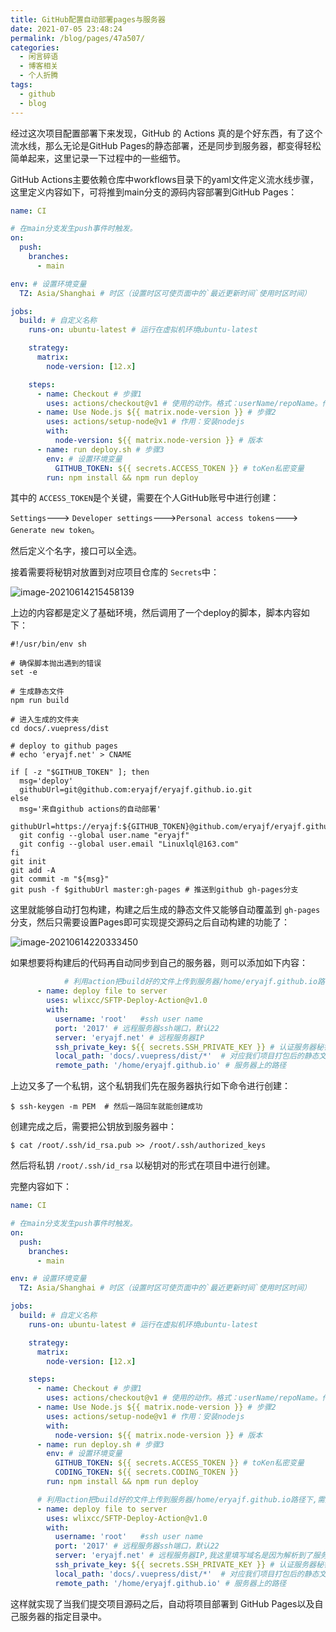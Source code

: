 ```yaml
---
title: GitHub配置自动部署pages与服务器
date: 2021-07-05 23:48:24
permalink: /blog/pages/47a507/
categories:
  - 闲言碎语
  - 博客相关
  - 个人折腾
tags:
  - github
  - blog
---
```


经过这次项目配置部署下来发现，GitHub 的 Actions 真的是个好东西，有了这个流水线，那么无论是GitHub Pages的静态部署，还是同步到服务器，都变得轻松简单起来，这里记录一下过程中的一些细节。

GitHub Actions主要依赖仓库中workflows目录下的yaml文件定义流水线步骤，这里定义内容如下，可将推到main分支的源码内容部署到GitHub Pages：

```yaml
name: CI

# 在main分支发生push事件时触发。
on:
  push:
    branches:
      - main

env: # 设置环境变量
  TZ: Asia/Shanghai # 时区（设置时区可使页面中的`最近更新时间`使用时区时间）

jobs:
  build: # 自定义名称
    runs-on: ubuntu-latest # 运行在虚拟机环境ubuntu-latest

    strategy:
      matrix:
        node-version: [12.x]

    steps:
      - name: Checkout # 步骤1
        uses: actions/checkout@v1 # 使用的动作。格式：userName/repoName。作用：检出仓库，获取源码。 官方actions库：https://github.com/actions
      - name: Use Node.js ${{ matrix.node-version }} # 步骤2
        uses: actions/setup-node@v1 # 作用：安装nodejs
        with:
          node-version: ${{ matrix.node-version }} # 版本
      - name: run deploy.sh # 步骤3
        env: # 设置环境变量
          GITHUB_TOKEN: ${{ secrets.ACCESS_TOKEN }} # toKen私密变量
        run: npm install && npm run deploy
```

其中的 `ACCESS_TOKEN`是个关键，需要在个人GitHub账号中进行创建：

`Settings`--->  `Developer settings`--->`Personal access tokens`---> `Generate new token`。

然后定义个名字，接口可以全选。

接着需要将秘钥对放置到对应项目仓库的 `Secrets`中：

![image-20210614215458139](http://t.eryajf.net/imgs/2021/09/e072e4d2fb04e601.jpg)

上边的内容都是定义了基础环境，然后调用了一个deploy的脚本，脚本内容如下：

```shell
#!/usr/bin/env sh

# 确保脚本抛出遇到的错误
set -e

# 生成静态文件
npm run build

# 进入生成的文件夹
cd docs/.vuepress/dist

# deploy to github pages
# echo 'eryajf.net' > CNAME

if [ -z "$GITHUB_TOKEN" ]; then
  msg='deploy'
  githubUrl=git@github.com:eryajf/eryajf.github.io.git
else
  msg='来自github actions的自动部署'
  githubUrl=https://eryajf:${GITHUB_TOKEN}@github.com/eryajf/eryajf.github.io.git
  git config --global user.name "eryajf"
  git config --global user.email "Linuxlql@163.com"
fi
git init
git add -A
git commit -m "${msg}"
git push -f $githubUrl master:gh-pages # 推送到github gh-pages分支
```

这里就能够自动打包构建，构建之后生成的静态文件又能够自动覆盖到 `gh-pages` 分支，然后只需要设置Pages即可实现提交源码之后自动构建的功能了：

![image-20210614220333450](http://t.eryajf.net/imgs/2021/09/fa6186603ce3023a.jpg)

如果想要将构建后的代码再自动同步到自己的服务器，则可以添加如下内容：

```yaml
			# 利用action把build好的文件上传到服务器/home/eryajf.github.io路径下,需要确认此目录已在服务端创建
      - name: deploy file to server
        uses: wlixcc/SFTP-Deploy-Action@v1.0 
        with:  
          username: 'root'   #ssh user name
          port: '2017' # 远程服务器ssh端口，默认22
          server: 'eryajf.net' # 远程服务器IP
          ssh_private_key: ${{ secrets.SSH_PRIVATE_KEY }} # 认证服务器秘钥对的私钥
          local_path: 'docs/.vuepress/dist/*'  # 对应我们项目打包后的静态文件路径
          remote_path: '/home/eryajf.github.io' # 服务器上的路径
```

上边又多了一个私钥，这个私钥我们先在服务器执行如下命令进行创建：

```
$ ssh-keygen -m PEM  # 然后一路回车就能创建成功
```

创建完成之后，需要把公钥放到服务器中：

```
$ cat /root/.ssh/id_rsa.pub >> /root/.ssh/authorized_keys
```

然后将私钥 `/root/.ssh/id_rsa` 以秘钥对的形式在项目中进行创建。

完整内容如下：

```yaml
name: CI

# 在main分支发生push事件时触发。
on:
  push:
    branches:
      - main

env: # 设置环境变量
  TZ: Asia/Shanghai # 时区（设置时区可使页面中的`最近更新时间`使用时区时间）

jobs:
  build: # 自定义名称
    runs-on: ubuntu-latest # 运行在虚拟机环境ubuntu-latest

    strategy:
      matrix:
        node-version: [12.x]

    steps:
      - name: Checkout # 步骤1
        uses: actions/checkout@v1 # 使用的动作。格式：userName/repoName。作用：检出仓库，获取源码。 官方actions库：https://github.com/actions
      - name: Use Node.js ${{ matrix.node-version }} # 步骤2
        uses: actions/setup-node@v1 # 作用：安装nodejs
        with:
          node-version: ${{ matrix.node-version }} # 版本
      - name: run deploy.sh # 步骤3
        env: # 设置环境变量
          GITHUB_TOKEN: ${{ secrets.ACCESS_TOKEN }} # toKen私密变量
          CODING_TOKEN: ${{ secrets.CODING_TOKEN }}
        run: npm install && npm run deploy

      # 利用action把build好的文件上传到服务器/home/eryajf.github.io路径下,需要确认此目录已在服务端创建
      - name: deploy file to server
        uses: wlixcc/SFTP-Deploy-Action@v1.0 
        with:  
          username: 'root'   #ssh user name
          port: '2017' # 远程服务器ssh端口，默认22
          server: 'eryajf.net' # 远程服务器IP,我这里填写域名是因为解析到了服务器IP
          ssh_private_key: ${{ secrets.SSH_PRIVATE_KEY }} # 认证服务器秘钥对的私钥
          local_path: 'docs/.vuepress/dist/*'  # 对应我们项目打包后的静态文件路径
          remote_path: '/home/eryajf.github.io' # 服务器上的路径
```

这样就实现了当我们提交项目源码之后，自动将项目部署到 GitHub Pages以及自己服务器的指定目录中。